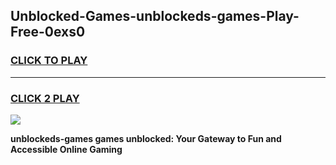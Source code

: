 
## Unblocked-Games-unblockeds-games-Play-Free-0exs0
<h3>
<a href="https://premium76.site?title=unblockeds-games&ref=23A">CLICK TO PLAY</a></h3>
<hr>

<h3>
<a href="https://premium76.site?title=unblockeds-games&ref=23A">CLICK 2 PLAY</a>
  
</h3>

<a href="https://premium76.site?title=unblockeds-games&ref=23A"><img src="https://clearcache.store/games.png"></a>


**unblockeds-games games unblocked: Your Gateway to Fun and Accessible Online Gaming**
